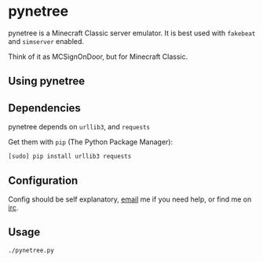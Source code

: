 # pynetree

pynetree is a Minecraft Classic server emulator. It is best used with `fakebeat` and `simserver` enabled. 

Think of it as MCSignOnDoor, but for Minecraft Classic.

## Using pynetree

## Dependencies

pynetree depends on `urllib3`, and `requests`

Get them with `pip` (The Python Package Manager):

`[sudo] pip install urllib3 requests`

## Configuration

Config should be self explanatory, [email](mailto:neersighted@neersighted.com) me if you need help, or find me on [irc](irc://irc.esper.net/neersighted).

## Usage

`./pynetree.py`
